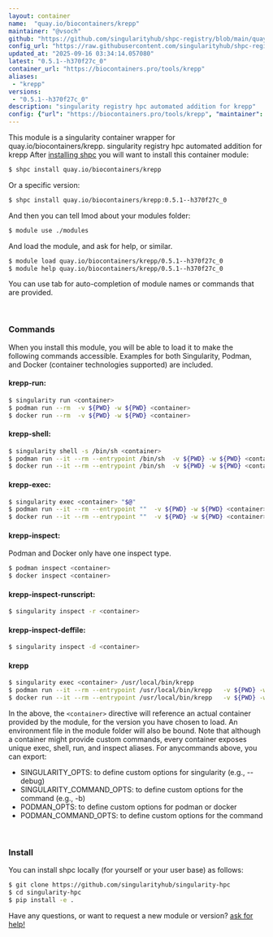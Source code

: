 ```yaml
---
layout: container
name:  "quay.io/biocontainers/krepp"
maintainer: "@vsoch"
github: "https://github.com/singularityhub/shpc-registry/blob/main/quay.io/biocontainers/krepp/container.yaml"
config_url: "https://raw.githubusercontent.com/singularityhub/shpc-registry/main/quay.io/biocontainers/krepp/container.yaml"
updated_at: "2025-09-16 03:34:14.057080"
latest: "0.5.1--h370f27c_0"
container_url: "https://biocontainers.pro/tools/krepp"
aliases:
 - "krepp"
versions:
 - "0.5.1--h370f27c_0"
description: "singularity registry hpc automated addition for krepp"
config: {"url": "https://biocontainers.pro/tools/krepp", "maintainer": "@vsoch", "description": "singularity registry hpc automated addition for krepp", "latest": {"0.5.1--h370f27c_0": "sha256:af93e14f91c0a0c59008d0197df4c12f12bebb0eddc15e2a6cc89a1501a31ebd"}, "tags": {"0.5.1--h370f27c_0": "sha256:af93e14f91c0a0c59008d0197df4c12f12bebb0eddc15e2a6cc89a1501a31ebd"}, "docker": "quay.io/biocontainers/krepp", "aliases": {"krepp": "/usr/local/bin/krepp"}}
---
```


This module is a singularity container wrapper for quay.io/biocontainers/krepp.
singularity registry hpc automated addition for krepp
After [installing shpc](#install) you will want to install this container module:


```bash
$ shpc install quay.io/biocontainers/krepp
```

Or a specific version:

```bash
$ shpc install quay.io/biocontainers/krepp:0.5.1--h370f27c_0
```

And then you can tell lmod about your modules folder:

```bash
$ module use ./modules
```

And load the module, and ask for help, or similar.

```bash
$ module load quay.io/biocontainers/krepp/0.5.1--h370f27c_0
$ module help quay.io/biocontainers/krepp/0.5.1--h370f27c_0
```

You can use tab for auto-completion of module names or commands that are provided.

<br>

### Commands

When you install this module, you will be able to load it to make the following commands accessible.
Examples for both Singularity, Podman, and Docker (container technologies supported) are included.

#### krepp-run:

```bash
$ singularity run <container>
$ podman run --rm  -v ${PWD} -w ${PWD} <container>
$ docker run --rm  -v ${PWD} -w ${PWD} <container>
```

#### krepp-shell:

```bash
$ singularity shell -s /bin/sh <container>
$ podman run --it --rm --entrypoint /bin/sh  -v ${PWD} -w ${PWD} <container>
$ docker run --it --rm --entrypoint /bin/sh  -v ${PWD} -w ${PWD} <container>
```

#### krepp-exec:

```bash
$ singularity exec <container> "$@"
$ podman run --it --rm --entrypoint ""  -v ${PWD} -w ${PWD} <container> "$@"
$ docker run --it --rm --entrypoint ""  -v ${PWD} -w ${PWD} <container> "$@"
```

#### krepp-inspect:

Podman and Docker only have one inspect type.

```bash
$ podman inspect <container>
$ docker inspect <container>
```

#### krepp-inspect-runscript:

```bash
$ singularity inspect -r <container>
```

#### krepp-inspect-deffile:

```bash
$ singularity inspect -d <container>
```


#### krepp

```bash
$ singularity exec <container> /usr/local/bin/krepp
$ podman run --it --rm --entrypoint /usr/local/bin/krepp   -v ${PWD} -w ${PWD} <container> -c " $@"
$ docker run --it --rm --entrypoint /usr/local/bin/krepp   -v ${PWD} -w ${PWD} <container> -c " $@"
```



In the above, the `<container>` directive will reference an actual container provided
by the module, for the version you have chosen to load. An environment file in the
module folder will also be bound. Note that although a container
might provide custom commands, every container exposes unique exec, shell, run, and
inspect aliases. For anycommands above, you can export:

 - SINGULARITY_OPTS: to define custom options for singularity (e.g., --debug)
 - SINGULARITY_COMMAND_OPTS: to define custom options for the command (e.g., -b)
 - PODMAN_OPTS: to define custom options for podman or docker
 - PODMAN_COMMAND_OPTS: to define custom options for the command

<br>

### Install

You can install shpc locally (for yourself or your user base) as follows:

```bash
$ git clone https://github.com/singularityhub/singularity-hpc
$ cd singularity-hpc
$ pip install -e .
```

Have any questions, or want to request a new module or version? [ask for help!](https://github.com/singularityhub/singularity-hpc/issues)